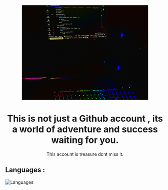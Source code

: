 <div align="center">
  <img src="./Programing.jpg", alt"programing image", width="400px"> 
  <h1>This is not just a Github account , its a world of adventure and success waiting for you.</h1>
  <p>This account is treasure dont miss it.</p>
</div>
<h2>Languages :</h2>
<img src="https://skillicons.dev/icons?i=cpp,github,linkedin,pycharm,py,qt" alt="Languages">
